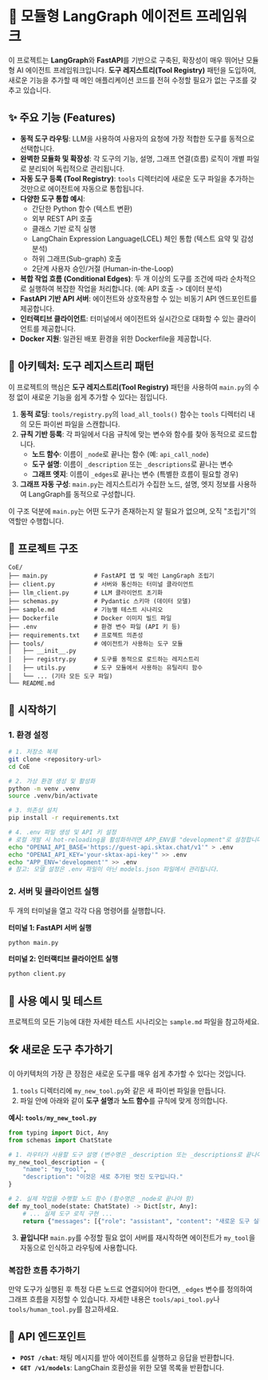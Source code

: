 # 🤖 모듈형 LangGraph 에이전트 프레임워크

이 프로젝트는 **LangGraph**와 **FastAPI**를 기반으로 구축된, 확장성이 매우 뛰어난 모듈형 AI 에이전트 프레임워크입니다. **도구 레지스트리(Tool Registry)** 패턴을 도입하여, 새로운 기능을 추가할 때 메인 애플리케이션 코드를 전혀 수정할 필요가 없는 구조를 갖추고 있습니다.

## ✨ 주요 기능 (Features)

- **동적 도구 라우팅**: LLM을 사용하여 사용자의 요청에 가장 적합한 도구를 동적으로 선택합니다.
- **완벽한 모듈화 및 확장성**: 각 도구의 기능, 설명, 그래프 연결(흐름) 로직이 개별 파일로 분리되어 독립적으로 관리됩니다.
- **자동 도구 등록 (Tool Registry)**: `tools` 디렉터리에 새로운 도구 파일을 추가하는 것만으로 에이전트에 자동으로 통합됩니다.
- **다양한 도구 통합 예시**:
    - 간단한 Python 함수 (텍스트 변환)
    - 외부 REST API 호출
    - 클래스 기반 로직 실행
    - LangChain Expression Language(LCEL) 체인 통합 (텍스트 요약 및 감성 분석)
    - 하위 그래프(Sub-graph) 호출
    - 2단계 사용자 승인/거절 (Human-in-the-Loop)
- **복합 작업 흐름 (Conditional Edges)**: 두 개 이상의 도구를 조건에 따라 순차적으로 실행하여 복잡한 작업을 처리합니다. (예: API 호출 -> 데이터 분석)
- **FastAPI 기반 API 서버**: 에이전트와 상호작용할 수 있는 비동기 API 엔드포인트를 제공합니다.
- **인터랙티브 클라이언트**: 터미널에서 에이전트와 실시간으로 대화할 수 있는 클라이언트를 제공합니다.
- **Docker 지원**: 일관된 배포 환경을 위한 Dockerfile을 제공합니다.

## 🔧 아키텍처: 도구 레지스트리 패턴

이 프로젝트의 핵심은 **도구 레지스트리(Tool Registry)** 패턴을 사용하여 `main.py`의 수정 없이 새로운 기능을 쉽게 추가할 수 있다는 점입니다.

1.  **동적 로딩**: `tools/registry.py`의 `load_all_tools()` 함수는 `tools` 디렉터리 내의 모든 파이썬 파일을 스캔합니다.
2.  **규칙 기반 등록**: 각 파일에서 다음 규칙에 맞는 변수와 함수를 찾아 동적으로 로드합니다.
    - **노드 함수**: 이름이 `_node`로 끝나는 함수 (예: `api_call_node`)
    - **도구 설명**: 이름이 `_description` 또는 `_descriptions`로 끝나는 변수
    - **그래프 엣지**: 이름이 `_edges`로 끝나는 변수 (특별한 흐름이 필요할 경우)
3.  **그래프 자동 구성**: `main.py`는 레지스트리가 수집한 노드, 설명, 엣지 정보를 사용하여 LangGraph를 동적으로 구성합니다.

이 구조 덕분에 `main.py`는 어떤 도구가 존재하는지 알 필요가 없으며, 오직 "조립기"의 역할만 수행합니다.

## 📂 프로젝트 구조

```
CoE/
├── main.py             # FastAPI 앱 및 메인 LangGraph 조립기
├── client.py           # 서버와 통신하는 터미널 클라이언트
├── llm_client.py       # LLM 클라이언트 초기화
├── schemas.py          # Pydantic 스키마 (데이터 모델)
├── sample.md           # 기능별 테스트 시나리오
├── Dockerfile          # Docker 이미지 빌드 파일
├── .env                # 환경 변수 파일 (API 키 등)
├── requirements.txt    # 프로젝트 의존성
├── tools/              # 에이전트가 사용하는 도구 모듈
│   ├── __init__.py
│   ├── registry.py     # 도구를 동적으로 로드하는 레지스트리
│   ├── utils.py        # 도구 모듈에서 사용하는 유틸리티 함수
│   └── ... (기타 모든 도구 파일)
└── README.md
```

## 🚀 시작하기

### 1. 환경 설정

```bash
# 1. 저장소 복제
git clone <repository-url>
cd CoE

# 2. 가상 환경 생성 및 활성화
python -m venv .venv
source .venv/bin/activate

# 3. 의존성 설치
pip install -r requirements.txt

# 4. .env 파일 생성 및 API 키 설정
# 로컬 개발 시 hot-reloading을 활성화하려면 APP_ENV를 "development"로 설정합니다.
echo "OPENAI_API_BASE='https://guest-api.sktax.chat/v1'" > .env
echo "OPENAI_API_KEY='your-sktax-api-key'" >> .env
echo "APP_ENV='development'" >> .env
# 참고: 모델 설정은 .env 파일이 아닌 models.json 파일에서 관리됩니다.
```

### 2. 서버 및 클라이언트 실행

두 개의 터미널을 열고 각각 다음 명령어를 실행합니다.

**터미널 1: FastAPI 서버 실행**
```bash
python main.py
```

**터미널 2: 인터랙티브 클라이언트 실행**
```bash
python client.py
```

## 💬 사용 예시 및 테스트

프로젝트의 모든 기능에 대한 자세한 테스트 시나리오는 `sample.md` 파일을 참고하세요.

## 🛠️ 새로운 도구 추가하기

이 아키텍처의 가장 큰 장점은 새로운 도구를 매우 쉽게 추가할 수 있다는 것입니다.

1.  `tools` 디렉터리에 `my_new_tool.py`와 같은 새 파이썬 파일을 만듭니다.
2.  파일 안에 아래와 같이 **도구 설명**과 **노드 함수**를 규칙에 맞게 정의합니다.

**예시: `tools/my_new_tool.py`**
```python
from typing import Dict, Any
from schemas import ChatState

# 1. 라우터가 사용할 도구 설명 (변수명은 _description 또는 _descriptions로 끝나야 함)
my_new_tool_description = {
    "name": "my_tool",
    "description": "이것은 새로 추가된 멋진 도구입니다."
}

# 2. 실제 작업을 수행할 노드 함수 (함수명은 _node로 끝나야 함)
def my_tool_node(state: ChatState) -> Dict[str, Any]:
    # ... 실제 도구 로직 구현 ...
    return {"messages": [{"role": "assistant", "content": "새로운 도구 실행 완료!"}]}
```

3.  **끝입니다!** `main.py`를 수정할 필요 없이 서버를 재시작하면 에이전트가 `my_tool`을 자동으로 인식하고 라우팅에 사용합니다.

### 복잡한 흐름 추가하기

만약 도구가 실행된 후 특정 다른 노드로 연결되어야 한다면, `_edges` 변수를 정의하여 그래프 흐름을 지정할 수 있습니다. 자세한 내용은 `tools/api_tool.py`나 `tools/human_tool.py`를 참고하세요.

## 📝 API 엔드포인트

- **`POST /chat`**: 채팅 메시지를 받아 에이전트를 실행하고 응답을 반환합니다.
- **`GET /v1/models`**: LangChain 호환성을 위한 모델 목록을 반환합니다.

